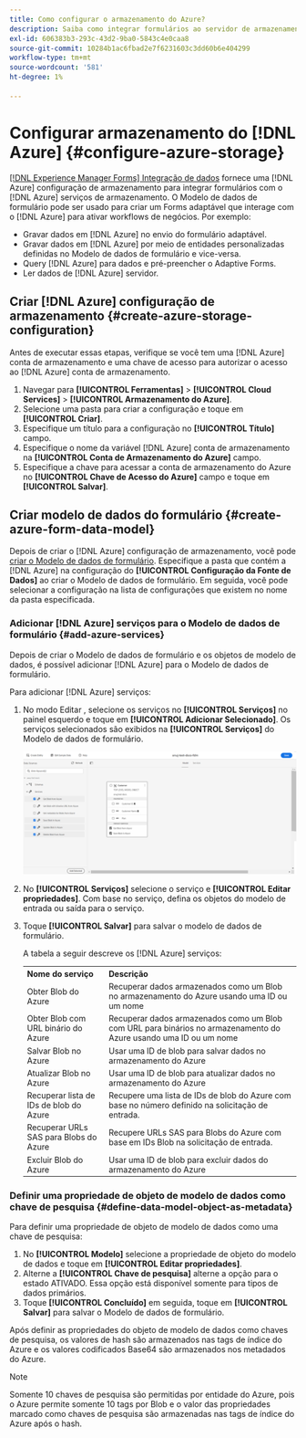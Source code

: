 ```yaml
---
title: Como configurar o armazenamento do Azure?
description: Saiba como integrar formulários ao servidor de armazenamento do Azure.
exl-id: 606383b3-293c-43d2-9ba0-5843c4e0caa8
source-git-commit: 10284b1ac6fbad2e7f6231603c3dd60b6e404299
workflow-type: tm+mt
source-wordcount: '581'
ht-degree: 1%

---
```


# Configurar armazenamento do [!DNL Azure] {#configure-azure-storage}

[[!DNL Experience Manager Forms] Integração de dados](data-integration.md) fornece uma [!DNL Azure] configuração de armazenamento para integrar formulários com o [!DNL Azure] serviços de armazenamento. O Modelo de dados de formulário pode ser usado para criar um Forms adaptável que interage com o [!DNL Azure] para ativar workflows de negócios. Por exemplo:

* Gravar dados em [!DNL Azure] no envio do formulário adaptável.
* Gravar dados em [!DNL Azure] por meio de entidades personalizadas definidas no Modelo de dados de formulário e vice-versa.
* Query [!DNL Azure] para dados e pré-preencher o Adaptive Forms.
* Ler dados de [!DNL Azure] servidor.

## Criar [!DNL Azure] configuração de armazenamento {#create-azure-storage-configuration}

Antes de executar essas etapas, verifique se você tem uma [!DNL Azure] conta de armazenamento e uma chave de acesso para autorizar o acesso ao [!DNL Azure] conta de armazenamento.

1. Navegar para **[!UICONTROL Ferramentas]** > **[!UICONTROL Cloud Services]** > **[!UICONTROL Armazenamento do Azure]**.
1. Selecione uma pasta para criar a configuração e toque em **[!UICONTROL Criar]**.
1. Especifique um título para a configuração no **[!UICONTROL Título]** campo.
1. Especifique o nome da variável [!DNL Azure] conta de armazenamento na **[!UICONTROL Conta de Armazenamento do Azure]** campo.
1. Especifique a chave para acessar a conta de armazenamento do Azure no **[!UICONTROL Chave de Acesso do Azure]** campo e toque em **[!UICONTROL Salvar]**.

## Criar modelo de dados do formulário {#create-azure-form-data-model}

Depois de criar o [!DNL Azure] configuração de armazenamento, você pode [criar o Modelo de dados de formulário](create-form-data-models.md). Especifique a pasta que contém a [!DNL Azure] na configuração do **[!UICONTROL Configuração da Fonte de Dados]** ao criar o Modelo de dados de formulário. Em seguida, você pode selecionar a configuração na lista de configurações que existem no nome da pasta especificada.

### Adicionar [!DNL Azure] serviços para o Modelo de dados de formulário {#add-azure-services}

Depois de criar o Modelo de dados de formulário e os objetos de modelo de dados, é possível adicionar [!DNL Azure] para o Modelo de dados de formulário.

Para adicionar [!DNL Azure] serviços:

1. No modo Editar , selecione os serviços no **[!UICONTROL Serviços]** no painel esquerdo e toque em **[!UICONTROL Adicionar Selecionado]**. Os serviços selecionados são exibidos na **[!UICONTROL Serviços]** do Modelo de dados de formulário.

   ![Adicionar Serviços Selecionados](assets/select-services.png)

1. No **[!UICONTROL Serviços]** selecione o serviço e **[!UICONTROL Editar propriedades]**. Com base no serviço, defina os objetos do modelo de entrada ou saída para o serviço.

1. Toque **[!UICONTROL Salvar]** para salvar o modelo de dados de formulário.

   A tabela a seguir descreve os [!DNL Azure] serviços:

   <table>
    <tbody>
     <tr>
      <th><strong>Nome do serviço</strong></th>
      <th><strong>Descrição</strong></th>
     </tr>
     <tr>
      <td>Obter Blob do Azure</td>
      <td>Recuperar dados armazenados como um Blob no armazenamento do Azure usando uma ID ou um nome</td>
     </tr>
     <tr>
      <td>Obter Blob com URL binário do Azure</td>
      <td>Recuperar dados armazenados como um Blob com URL para binários no armazenamento do Azure usando uma ID ou um nome</td>
     </tr>
     <tr>
      <td>Salvar Blob no Azure</td>
      <td>Usar uma ID de blob para salvar dados no armazenamento do Azure</td>
     </tr>
     <tr>
      <td>Atualizar Blob no Azure</td>
      <td>Usar uma ID de blob para atualizar dados no armazenamento do Azure</td>
     </tr>
     <tr>
      <td>Recuperar lista de IDs de blob do Azure</td>
      <td>Recupere uma lista de IDs de blob do Azure com base no número definido na solicitação de entrada.</td>
     </tr>
     <tr>
      <td>Recuperar URLs SAS para Blobs do Azure</td>
      <td>Recupere URLs SAS para Blobs do Azure com base em IDs Blob na solicitação de entrada.</td>
     </tr>
     <tr>
      <td>Excluir Blob do Azure</td>
      <td>Usar uma ID de blob para excluir dados do armazenamento do Azure</td>
     </tr>
    </tbody>
   </table>

### Definir uma propriedade de objeto de modelo de dados como chave de pesquisa {#define-data-model-object-as-metadata}

Para definir uma propriedade de objeto de modelo de dados como uma chave de pesquisa:

1. No **[!UICONTROL Modelo]** selecione a propriedade de objeto do modelo de dados e toque em **[!UICONTROL Editar propriedades]**.
1. Alterne a **[!UICONTROL Chave de pesquisa]** alterne a opção para o estado ATIVADO. Essa opção está disponível somente para tipos de dados primários.
1. Toque **[!UICONTROL Concluído]** em seguida, toque em **[!UICONTROL Salvar]** para salvar o Modelo de dados de formulário.

Após definir as propriedades do objeto de modelo de dados como chaves de pesquisa, os valores de hash são armazenados nas tags de índice do Azure e os valores codificados Base64 são armazenados nos metadados do Azure.

>[!NOTE]
>
>Somente 10 chaves de pesquisa são permitidas por entidade do Azure, pois o Azure permite somente 10 tags por Blob e o valor das propriedades marcado como chaves de pesquisa são armazenadas nas tags de índice do Azure após o hash.
